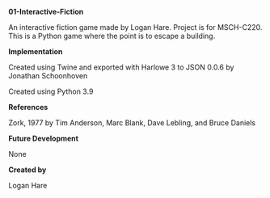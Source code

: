 **01-Interactive-Fiction**

An interactive fiction game made by Logan Hare. Project is for MSCH-C220. This is a Python game where the point is to escape a building.

**Implementation**

Created using Twine and exported with Harlowe 3 to JSON 0.0.6 by Jonathan Schoonhoven

Created using Python 3.9

**References**

Zork, 1977 by Tim Anderson, Marc Blank, Dave Lebling, and Bruce Daniels

**Future Development**

None

**Created by**

Logan Hare
